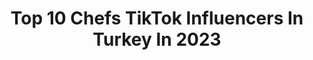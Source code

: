 ---
title: Top 10 Chefs TikTok Influencers In Turkey In 2023
description: >-
  Find top chefs TikTok influencers in Turkey in 2023. Most popular hashtags: #tiktok #ke #ankara #chef.
platform: TikTok
hits: 10
text_top: Identify the top-rated TikTok profiles on inBeat.
text_bottom: Our platform holds 10 TikTok influencers like this in Turkey for you to work with.
profiles:
  - username: "turkangokkaya27"
    fullname: >-
      Türkan
    bio: >-
      CHEF 👩‍🍳😋 GAZİANTEP
    location: "Turkey"
    followers: 33100
    engagement: 695
    commentsToLikes: 0.102236
    id: ckbq6a51qsnmq0j23y1ncokag
    verified: false
    hashtags: "#mutfakvideolar, #ke, #mutfak, #mutfaktay"
  - username: "chef_turgutcakioglu"
    fullname: >-
      Chef Turgut Çakıoğlu
    bio: >-
      Konya Patisserie chef👨‍🍳 🥞🍞🥯🥮🍧🍨🍩🍪🎂🍰🧁🥧
    location: "Turkey"
    followers: 193000
    engagement: 649
    commentsToLikes: 0.003128
    id: ck9k4yjm2ulh90j78l8xsy23x
    verified: false
    hashtags: "#profiterol, #baklava, #cikolata, #tiktok"
  - username: "seyfichef"
    fullname: >-
      Seyfi Chef
    bio: >-
      İnstagram Hesabım @seyfi_chef
    location: "Turkey"
    followers: 218100
    engagement: 296
    commentsToLikes: 0.006546
    id: ck999turjedse0j78fnius84f
    verified: false
    hashtags: "#tiktokt, #steakhouse, #vide, #tiktoknew"
  - username: "gokhanbagirdakci"
    fullname: >-
      Gokhan.34
    bio: >-
      🧁🧁İNCE DOKUNUŞLAR 🍰🍰
    location: "Turkey"
    followers: 14200
    engagement: 292
    commentsToLikes: 0.012915
    id: cka6bl8k40p0h0i78xpvsz0yn
    verified: false
    hashtags: "#tiktokchef, #ya, #herg, #chef"
  - username: "kaymak1982"
    fullname: >-
      Kaymak künefe 
    bio: >-
      Kaymak künefe ortaköy
    location: "Turkey"
    followers: 10000
    engagement: 160
    commentsToLikes: 0.012515
    id: cka65z2c7f6ez0i78ee6ws4sr
    verified: false
    hashtags: "#sevgi, #ortak, #tranding, #party"
  - username: "eneskrzll"
    fullname: >-
      Enes Kirazlı
    bio: >-
      İnstagram da daha aktifim
    location: "Turkey"
    followers: 8695
    engagement: 330
    commentsToLikes: 0.020205
    id: cka0hs6i9akbj0i78s78whbi6
    verified: false
    hashtags: "#fyp, #ke, #eneskirazl, #opposelfie"
  - username: "canavar"
    fullname: >-
      CAN
    bio: >-
      Şuradan instagramı takip ⬆️ edin Mesajlara dönüş yapıyorum #CCFC 🐍 500K ?
    location: "Turkey"
    followers: 426100
    engagement: 776
    commentsToLikes: 0.019211
    id: ckav30koz9b0u0j23c6nsrdzr
    verified: false
    hashtags: "#ccfc, #masterchef, #chef, #canavar"
  - username: "pastrychef_harun"
    fullname: >-
      pastrychef_harun
    bio: >-
      çankırı 1981 gs
    location: "Turkey"
    followers: 16500
    engagement: 894
    commentsToLikes: 0.009217
    id: ckbqd02nqz0g70j23b6u69f7c
    verified: false
    hashtags: "#turkey, #chefharun, #tiktokt, #ankara"
  - username: "_ishakkaynak06"
    fullname: >-
      Geleceğin Chef'i 🔪
    bio: >-
      , Ankara 👇İnstagram Hesabıma kesinlikle bakmalısın ❤️
    location: "Turkey"
    followers: 316500
    engagement: 757
    commentsToLikes: 0.018961
    id: ck8kcvpy533tu0j78oo3le1c6
    verified: false
    hashtags: "#ishakchef, #ankara"
  - username: "bekir_bayram"
    fullname: >-
      📍Chef Bekir Bayram
    bio: >-
      Gaziantep Kebap Aşığı Bir Adam 👋 Takip Edip Destek Verenlere Teşekkür Ederim.
    location: "Turkey"
    followers: 8935
    engagement: 263
    commentsToLikes: 0.037495
    id: ckc7ooodeujri0j238p90nayp
    verified: false
    hashtags: "#kefset, #ankara, #midekurdu, #etdoner"
---
